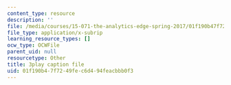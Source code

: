 ```yaml
---
content_type: resource
description: ''
file: /media/courses/15-071-the-analytics-edge-spring-2017/01f190b47f7249fec6d494feacbbb0f3_o5bqy_5T07Y.srt
file_type: application/x-subrip
learning_resource_types: []
ocw_type: OCWFile
parent_uid: null
resourcetype: Other
title: 3play caption file
uid: 01f190b4-7f72-49fe-c6d4-94feacbbb0f3
---
```

